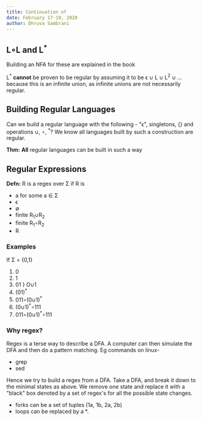 ```yaml
---
title: Continuation of
date: February 17-19, 2020
author: Dhruva Sambrani
---
```


## L∘L and L<sup>*</sup>

Building an NFA for these are explained in the book

L<sup>*</sup> **cannot** be proven to be regular by assuming it to be ϵ ∪ L ∪ L<sup>2</sup> ∪ ... because this is an infinite union, as infinite unions are not necessarily regular.

## Building Regular Languages
Can we build a regular language with the following -
"ϵ", singletons, \{\} and operations ∪, ∘, <sup>*</sup>?
We know all languages built by such a construction are regular.

**Thm:** **All** regular languages can be built in such a way


## Regular Expressions
**Defn:** R is a regex over Σ if R is

- a for some a ∈ Σ
- ϵ
- ∅
- finite R<sub>1</sub>∪R<sub>2</sub>
- finite R<sub>1</sub>∘R<sub>2</sub>
- R<sup></sup>

### Examples
If Σ = \{0,1\}
1. 0
2. 1
3. 01 \} O∪1
4. (01)<sup>*</sup>
5. 011∘(0∪1)<sup>*</sup>
6. (0∪1)<sup>*</sup>∘111
7. 011∘(0∪1)<sup>*</sup>∘111

### Why regex?

Regex is a terse way to describe a DFA. A computer can then simulate the DFA and then do a pattern matching.
Eg commands on linux-

- grep
- sed

Hence we try to build a regex from a DFA.
Take a DFA, and break it down to the minimal states as above.
We remove one state and replace it with a "black" box denoted by a set of regex's for all the possible state changes.

- forks can be a set of tuples (1a, 1b, 2a, 2b)
- loops can be replaced by a *.
